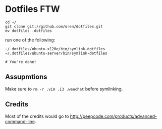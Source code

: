 Dotfiles FTW
============

    cd ~/
    git clone git://github.com/oren/dotfiles.git
    mv dotfiles .dotfiles

run one of the following:

    ~/.dotfiles/ubuntu-x120e/bin/symlink-dotfiles
    ~/.dotfiles/ubuntu-server/bin/symlink-dotfiles

    # You're done!

Assupmtions
-----------

Make sure to `rm -r .vim .i3 .weechat` before symlinking.

Credits
-------

Most of the credits would go to http://peepcode.com/products/advanced-command-line.
